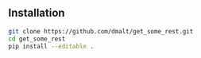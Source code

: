 ## Installation

```bash
git clone https://github.com/dmalt/get_some_rest.git
cd get_some_rest
pip install --editable .
```

